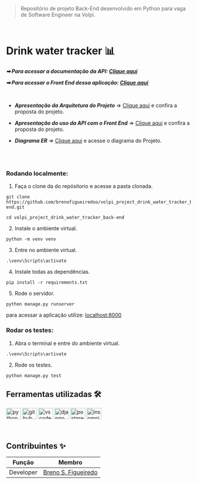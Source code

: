 > Repositório de projeto Back-End desenvolvido em Python para vaga de Software Engineer na Volpi.
 <br />
 
 
 # Drink water tracker 📊  

***➡ Para acessar a documentação da API: [Clique aqui](https://api-drink-water-tracker.onrender.com/api/docs/swagger-ui/)***

***➡ Para acessar o Front End dessa aplicação: [Clique aqui](https://github.com/brenofigueiredoo/volpi_project_drink_water_tracker_front-end)***

<br />

* ***Apresentação da Arquitetura do Projeto*** => [Clique aqui](https://share.vidyard.com/watch/NKDF1aRVbmsjAeMvh8Lcd5?) e confira a proposta do projeto.
* ***Apresentação do uso da API com o Front End*** => [Clique aqui](https://share.vidyard.com/watch/AMU2Fv6xGATGjqtPcuLwms?) e confira a proposta do projeto.

* ***Diagrama ER*** => [Clique aqui](https://github.com/brenofigueiredoo/volpi_project_drink_water_tracker_back-end/blob/main/diagrama.png) e acesse o diagrama do Projeto.

<br />
&nbsp;

### Rodando localmente:
1. Faça o clone da do repósitorio e acesse a pasta clonada.
```shell
git clone https://github.com/brenofigueiredoo/volpi_project_drink_water_tracker_back-end.git

cd volpi_project_drink_water_tracker_back-end
```
2. Instale o ambiente virtual.
```
python -m venv venv
```
3. Entre no ambiente virtual.
```
.\venv\Scripts\activate
```
4. Instale todas as dependências.
```
pip install -r requirements.txt
```
5. Rode o servidor.
```
python manage.py runserver
```
para acessar a aplicação utilize: [localhost:8000](localhost:8000)
&nbsp;

### Rodar os testes:
1. Abra o terminal e entre do ambiente virtual.
```
.\venv\Scripts\activate
```
2. Rode os testes.
```
python manage.py test
```
## Ferramentas utilizadas 🛠 

 <img align="center" alt="python" height="30" width="40" src="https://cdn.jsdelivr.net/gh/devicons/devicon/icons/python/python-original.svg"> <img align="center" alt="github" height="30" width="40" src="https://cdn.jsdelivr.net/gh/devicons/devicon/icons/github/github-original.svg">
 <img align="center" alt="vscode" height="30" width="40" src="https://cdn.jsdelivr.net/gh/devicons/devicon/icons/vscode/vscode-original.svg"> <img align="center" alt="django" height="30" width="40" src="https://cdn.jsdelivr.net/gh/devicons/devicon/icons/django/django-plain-wordmark.svg">
 <img align="center" alt="postgresql" height="30" width="40" src="https://cdn.jsdelivr.net/gh/devicons/devicon/icons/postgresql/postgresql-original.svg"> 
 <img align="center" alt="insomnia" height="30" width="40" src="https://www.svgrepo.com/show/353904/insomnia.svg">


&nbsp;


## Contribuintes ✨

Função   | Membro
--------- | ------
Developer | [Breno S. Figueiredo](https://www.linkedin.com/in/brenosfigueiredo/)

